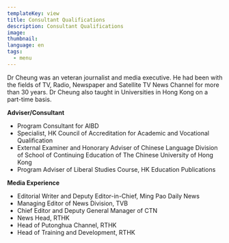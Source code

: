 ```yaml
---
templateKey: view
title: Consultant Qualifications
description: Consultant Qualifications
image: 
thumbnail: 
language: en
tags:
  - menu
---
```

Dr Cheung was an veteran journalist and media executive. He had been with the fields of TV, Radio, Newspaper and Satellite TV News Channel for more than 30 years. Dr Cheung also taught in Universities in Hong Kong on a part-time basis.

<strong>Adviser/Consultant</strong>
<ul>
	<li>Program Consultant for AIBD</li>
	<li>Specialist, HK Council of Accreditation for Academic and Vocational Qualification</li>
	<li>External Examiner and Honorary Adviser of Chinese Language Division of School of Continuing Education of The Chinese University of Hong Kong</li>
	<li>Program Adviser of Liberal Studies Course, HK Education Publications</li>
</ul>
<strong>Media Experience</strong>
<ul>
	<li>Editorial Writer and Deputy Editor-in-Chief, Ming Pao Daily News</li>
	<li>Managing Editor of News Division, TVB</li>
	<li>Chief Editor and Deputy General Manager of CTN</li>
	<li>News Head, RTHK</li>
	<li>Head of Putonghua Channel, RTHK</li>
	<li>Head of Training and Development, RTHK</li>
</ul>